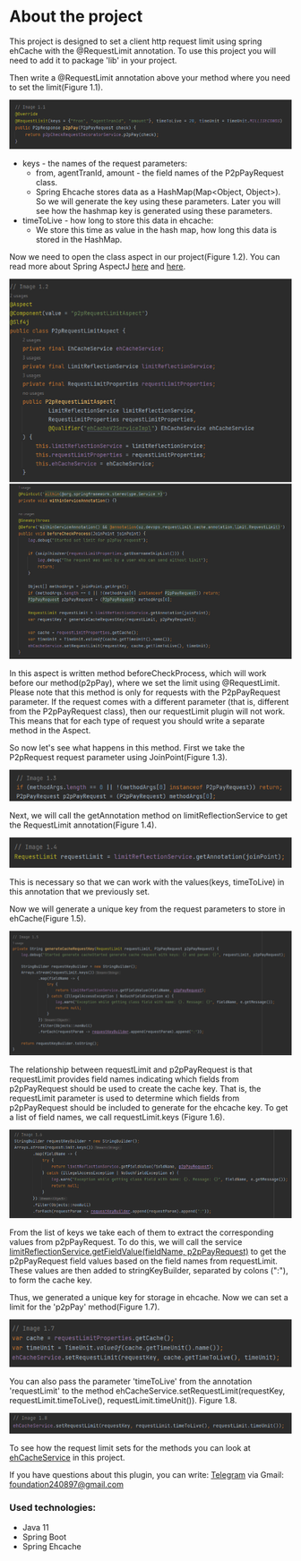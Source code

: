# About the project

This project is designed to set a client http request limit using spring ehCache
with the @RequestLimit annotation. To use this project you will need to add it to package 'lib' in your project.

Then write a @RequestLimit annotation above your method where you need to set the limit(Figure 1.1).

![img_2.png](img_2.png)
- keys - the names of the request parameters:
    - from, agentTranId, amount - the field names of the P2pPayRequest class.
    - Spring Ehcache stores data as a HashMap(Map<Object, Object>). So we will generate the key using these parameters.
      Later you will see how the hashmap key is generated using these parameters.
- timeToLive - how long to store this data in ehcache:
    - We store this time as value in the hash map, how long this data is stored in the HashMap.

Now we need to open the class aspect in our project(Figure 1.2).
You can read more about Spring AspectJ [here](https://www.baeldung.com/aspectj) and [here](https://habr.com/ru/articles/428548/).

![img_7.png](img_7.png)
![img_8.png](img_8.png)

In this aspect is written method beforeCheckProcess, which will work before our method(p2pPay), where we set the limit using @RequestLimit.
Please note that this method is only for requests with the P2pPayRequest parameter. 
If the request comes with a different parameter (that is, different from the P2pPayRequest class), 
then our requestLimit plugin will not work. This means that for each type of request you should write a separate method in the Aspect.

So now let's see what happens in this method. First we take the P2pRequest request parameter using JoinPoint(Figure 1.3).

![img_3.png](img_3.png)

Next, we will call the getAnnotation method on limitReflectionService to get the RequestLimit annotation(Figure 1.4).

![img_4.png](img_4.png)

This is necessary so that we can work with the values(keys, timeToLive) in this annotation that we previously set.

Now we will generate a unique key from the request parameters to store in ehCache(Figure 1.5).

![img_6.png](img_6.png)

The relationship between requestLimit and p2pPayRequest is that requestLimit provides field names indicating
which fields from p2pPayRequest should be used to create the cache key. That is, the requestLimit parameter is used to determine which fields 
from p2pPayRequest should be included to generate for the ehcache key. To get a list of field names, we call requestLimit.keys (Figure 1.6).

![img_1.png](img_1.png)

From the list of keys we take each of them to extract the corresponding values from p2pPayRequest. 
To do this, we will call the service [limitReflectionService.getFieldValue(fieldName, p2pPayRequest)](src/main/java/uz/devops/requestLimit/cache/service/LimitReflectionService.java) to get the p2pPayRequest field values 
based on the field names from requestLimit. These values are then added to stringKeyBuilder, separated by colons (":"), to form the cache key.

Thus, we generated a unique key for storage in ehcache. Now we can set a limit for the 'p2pPay' method(Figure 1.7).

![img_9.png](img_9.png)

You can also pass the parameter 'timeToLive' from the annotation 'requestLimit' to the method 
ehCacheService.setRequestLimit(requestKey, requestLimit.timeToLive(), requestLimit.timeUnit()). Figure 1.8.

![img_5.png](img_5.png)

To see how the request limit sets for the methods you can look at [ehCacheService](src/main/java/uz/devops/requestLimit/cache/service/EhCacheService.java) in this project.


If you have questions about this plugin, you can write:
[Telegram](https://t.me/ibnNemat) via Gmail: foundation240897@gmail.com

### Used technologies:
- Java 11
- Spring Boot
- Spring Ehcache